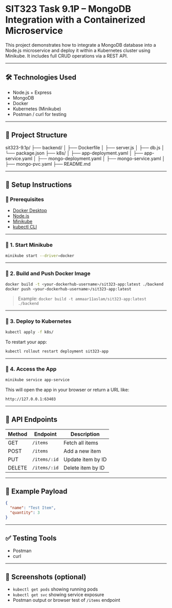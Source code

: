 # SIT323 Task 9.1P – MongoDB Integration with a Containerized Microservice

This project demonstrates how to integrate a MongoDB database into a Node.js microservice and deploy it within a Kubernetes cluster using Minikube. It includes full CRUD operations via a REST API.

---

## 🛠 Technologies Used

- Node.js + Express
- MongoDB
- Docker
- Kubernetes (Minikube)
- Postman / curl for testing

---

## 📁 Project Structure

sit323-9.1p/
├── backend/
│ ├── Dockerfile
│ ├── server.js
│ ├── db.js
│ └── package.json
├── k8s/
│ ├── app-deployment.yaml
│ ├── app-service.yaml
│ ├── mongo-deployment.yaml
│ ├── mongo-service.yaml
│ ├── mongo-pvc.yaml
├── README.md

---

## 🚀 Setup Instructions

### 🔹 Prerequisites

- [Docker Desktop](https://www.docker.com/products/docker-desktop)
- [Node.js](https://nodejs.org)
- [Minikube](https://minikube.sigs.k8s.io/)
- [kubectl CLI](https://kubernetes.io/docs/tasks/tools/)

---

### 🔹 1. Start Minikube

```bash
minikube start --driver=docker
```

---

### 🔹 2. Build and Push Docker Image

```bash
docker build -t <your-dockerhub-username>/sit323-app:latest ./backend
docker push <your-dockerhub-username>/sit323-app:latest
```

> Example:
> `docker build -t ammaar11aslam/sit323-app:latest ./backend`

---

### 🔹 3. Deploy to Kubernetes

```bash
kubectl apply -f k8s/
```

To restart your app:

```bash
kubectl rollout restart deployment sit323-app
```

---

### 🔹 4. Access the App

```bash
minikube service app-service
```

This will open the app in your browser or return a URL like:

```
http://127.0.0.1:63403
```

---

## 📡 API Endpoints

| Method | Endpoint     | Description       |
| ------ | ------------ | ----------------- |
| GET    | `/items`     | Fetch all items   |
| POST   | `/items`     | Add a new item    |
| PUT    | `/items/:id` | Update item by ID |
| DELETE | `/items/:id` | Delete item by ID |

---

## 🧪 Example Payload

```json
{
  "name": "Test Item",
  "quantity": 3
}
```

---

## ✅ Testing Tools

- Postman
- curl

---

## 📸 Screenshots (optional)

- `kubectl get pods` showing running pods
- `kubectl get svc` showing service exposure
- Postman output or browser test of `/items` endpoint
